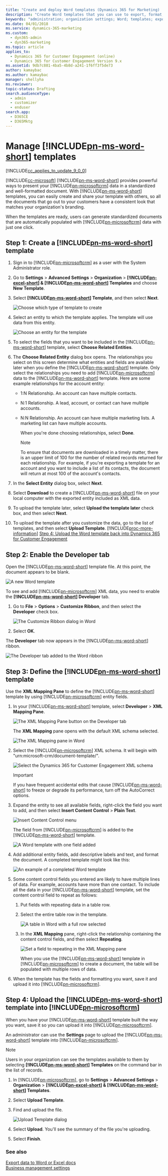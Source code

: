 ```yaml
---
title: "Create and deploy Word templates (Dynamics 365 for Marketing) | Microsoft Docs"
description: "Create Word templates that you can use to export, format, and share detailed data from single records in Dynamics 365 for Marketing"
keywords: "administration; organization settings; Word; templates; export"
ms.date: 04/01/2018
ms.service: dynamics-365-marketing
ms.custom: 
  - dyn365-admin
  - dyn365-marketing
ms.topic: article
applies_to: 
  - Dynamics 365 for Customer Engagement (online)
  - Dynamics 365 for Customer Engagement Version 9.x
ms.assetid: 9db7c881-4ba5-4b8d-a241-1f6ff3f5de73
author: kamaybac
ms.author: kamaybac
manager: shellyha
ms.reviewer:
topic-status: Drafting
search.audienceType: 
  - admin
  - customizer
  - enduser
search.app: 
  - D365CE
  - D365Mktg
---
```


# Manage [!INCLUDE[pn-ms-word-short](../includes/pn-ms-word-short.md)] templates

[!INCLUDE[cc_applies_to_update_9_0_0](../includes/cc_applies_to_update_9_0_0.md)]

[!INCLUDE[cc-microsoft](../includes/cc-microsoft.md)] [!INCLUDE[pn-ms-word-short](../includes/pn-ms-word-short.md)] provides powerful ways to present your [!INCLUDE[pn-microsoftcrm](../includes/pn-dynamics-365.md)] data in a standardized and well-formatted document. With [!INCLUDE[pn-ms-word-short](../includes/pn-ms-word-short.md)] templates, you can easily create and share your template with others, so all the documents that go out to your customers have a consistent look that matches your organization's branding.

When the templates are ready, users can generate standardized documents that are automatically populated with [!INCLUDE[pn-microsoftcrm](../includes/pn-dynamics-365.md)] data with just one click.

## Step 1: Create a [!INCLUDE[pn-ms-word-short](../includes/pn-ms-word-short.md)] template

1. Sign in to [!INCLUDE[pn-microsoftcrm](../includes/pn-dynamics-365.md)] as a user with the System Administrator role.

2. Go to **Settings** > **Advanced Settings** > **Organization** > **[!INCLUDE[pn-excel-short](../includes/pn-excel-short.md)] & [!INCLUDE[pn-ms-word-short](../includes/pn-ms-word-short.md)] Templates** and choose **New Template**.

3. Select **[!INCLUDE[pn-ms-word-short](../includes/pn-ms-word-short.md)] Template**, and then select **Next**.

    ![Choose which type of template to create](media/create-template-type.png "Choose which type of template to create")

4. Select an entity to which the template applies. The template will use data from this entity.

    ![Choose an entity for the template](media/create-template-word-entity.png "Choose an entity for the template")

5. To select the fields that you want to be included in the [!INCLUDE[pn-ms-word-short](../includes/pn-ms-word-short.md)] template, select **Choose Related Entities**.

6. The **Choose Related Entity** dialog box opens. The relationships you select on this screen determine what entities and fields are available later when you define the [!INCLUDE[pn-ms-word-short](../includes/pn-ms-word-short.md)] template. Only select the relationships you need to add [!INCLUDE[pn-microsoftcrm](../includes/pn-dynamics-365.md)] data to the [!INCLUDE[pn-ms-word-short](../includes/pn-ms-word-short.md)] template. Here are some example relationships for the account entity:

   - 1:N Relationship. An account can have multiple contacts.
   - N:1 Relationship. A lead, account, or contact can have multiple accounts.
   - N:N Relationship. An account can have multiple marketing lists. A marketing list can have multiple accounts.

     When you're done choosing relationships, select **Done**.

     > [!NOTE]
     > To ensure that documents are downloaded in a timely matter, there is an upper limit of 100 for the number of related records returned for each relationship. For example, if you're exporting a template for an account and you want to include a list of its contacts, the document will return at most 100 of the account's contacts.

7. In the **Select Entity** dialog box, select **Next**.

8. Select **Download** to create a [!INCLUDE[pn-ms-word-short](../includes/pn-ms-word-short.md)] file on your local computer with the exported entity included as XML data.

9. To upload the template later, select **Upload the template later** check box, and then select **Next**.

10. To upload the template after you customize the data, go to the list of templates, and then select **Upload Template**. [!INCLUDE[proc-more-information](../includes/proc-more-information.md)] [Step 4: Upload the Word template back into Dynamics 365 for Customer Engagement](#step-4-upload-the-word-template-back-into-dynamics-365)

## Step 2: Enable the Developer tab

Open the [!INCLUDE[pn-ms-word-short](../includes/pn-ms-word-short.md)] template file. At this point, the document appears to be blank.

![A new Word template](media/word-blank.png "A new Word template")

To see and add [!INCLUDE[pn-microsoftcrm](../includes/pn-dynamics-365.md)] XML data, you need to enable the **[!INCLUDE[pn-ms-word-short](../includes/pn-ms-word-short.md)] Developer** tab.

1. Go to **File** &gt; **Options** &gt; **Customize Ribbon**, and then select the **Developer** check box.

    ![The Customize Ribbon dialog in Word](media/word-custom-ribbon-ill.png "Add the Developer tab to your ribbon in Word")

1. Select **OK**.

The **Developer** tab now appears in the [!INCLUDE[pn-ms-word-short](../includes/pn-ms-word-short.md)] ribbon.

![The Developer tab added to the Word ribbon](media/word-developer-tab-ill.png "The Developer tab added to the Word ribbon")

## Step 3: Define the [!INCLUDE[pn-ms-word-short](../includes/pn-ms-word-short.md)] template

Use the **XML Mapping Pane** to define the [!INCLUDE[pn-ms-word-short](../includes/pn-ms-word-short.md)] template by using [!INCLUDE[pn-microsoftcrm](../includes/pn-dynamics-365.md)] entity fields.

1. In your [!INCLUDE[pn-ms-word-short](../includes/pn-ms-word-short.md)] template, select **Developer** &gt; **XML Mapping Pane**.

    ![The XML Mapping Pane button on the Developer tab](media/word-XML-mapping-ribbon-ill.png "The XML Mapping Pane button on the Developer tab")

    The **XML Mapping** pane opens with the default XML schema selected.

    ![The XML Mapping pane in Word](media/word-XML-mapping-pane.png "The XML Mapping pane in Word")

2. Select the [!INCLUDE[pn-microsoftcrm](../includes/pn-dynamics-365.md)] XML schema. It will begin with "urn:microsoft-crm/document-template/".

    ![Select the Dynamics 365 for Customer Engagement XML schema](media/ill-word-d365-schema.png "Select the Dynamics 365 for Customer Engagement XML schema")

   > [!IMPORTANT]
   > If you have frequent accidental edits that cause [!INCLUDE[pn-ms-word-short](../includes/pn-ms-word-short.md)] to freeze or degrade its performance, turn off the AutoCorrect options.

3. Expand the entity to see all available fields, right-click the field you want to add, and then select **Insert Content Control** &gt; **Plain Text**.

    ![Insert Content Control menu](media/ill-word-add-field.png "Select a field to add as plain text")

    The field from [!INCLUDE[pn-microsoftcrm](../includes/pn-dynamics-365.md)] is added to the [!INCLUDE[pn-ms-word-short](../includes/pn-ms-word-short.md)] template.

    ![A Word template with one field added](media/word-field-added.png "A Word template with one field added")

4. Add additional entity fields, add descriptive labels and text, and format the document. A completed template might look like this:

    ![An example of a completed Word template](media/word-template-example.png "An example of a completed Word template")

5. Some content control fields you entered are likely to have multiple lines of data. For example, accounts have more than one contact. To include all the data in your [!INCLUDE[pn-ms-word-short](../includes/pn-ms-word-short.md)] template, set the content control field to repeat as follows:

   1. Put fields with repeating data in a table row.

   2. Select the entire table row in the template.

       ![A table in Word with a full row selected](media/word-template-row.png "A table in Word with a full row selected")

   3. In the **XML Mapping** pane, right-click the relationship containing the content control fields, and then select **Repeating**.

       ![Set a field to repeating in the XML Mapping pane](media/word-template-repeating.png "Set a field to repeating in the XML Mapping pane")

      When you use the [!INCLUDE[pn-ms-word-short](../includes/pn-ms-word-short.md)] template in [!INCLUDE[pn-microsoftcrm](../includes/pn-dynamics-365.md)] to create a document, the table will be populated with multiple rows of data.

6. When the template has the fields and formatting you want, save it and upload it into [!INCLUDE[pn-microsoftcrm](../includes/pn-dynamics-365.md)].

<a name="step-4-upload-the-word-template-back-into-dynamics-365"></a>

## Step 4: Upload the [!INCLUDE[pn-ms-word-short](../includes/pn-ms-word-short.md)] template into [!INCLUDE[pn-microsoftcrm](../includes/pn-dynamics-365.md)]

When you have your [!INCLUDE[pn-ms-word-short](../includes/pn-ms-word-short.md)] template built the way you want, save it so you can upload it into [!INCLUDE[pn-microsoftcrm](../includes/pn-dynamics-365.md)].

An administrator can use the **Settings** page to upload the [!INCLUDE[pn-ms-word-short](../includes/pn-ms-word-short.md)] template into [!INCLUDE[pn-microsoftcrm](../includes/pn-dynamics-365.md)].

> [!NOTE]
> Users in your organization can see the templates available to them by selecting **[!INCLUDE[pn-ms-word-short](../includes/pn-ms-word-short.md)] Templates** on the command bar in the list of records.

1. In [!INCLUDE[pn-microsoftcrm](../includes/pn-dynamics-365.md)], go to **Settings** > **Advanced Settings** > **Organization** > **[!INCLUDE[pn-excel-short](../includes/pn-excel-short.md)] & [!INCLUDE[pn-ms-word-short](../includes/pn-ms-word-short.md)] Templates**.

2. Select **Upload Template**.

3. Find and upload the file.

    ![Upload Template dialog](media/excel-upload-template.png "Upload Template dialog box")

4. Select **Upload**. You'll see the summary of the file you're uploading.

5. Select **Finish**.

### See also

[Export data to Word or Excel docs](export-data-word-excel.md)  
[Business management settings](business-management-settings.md)
